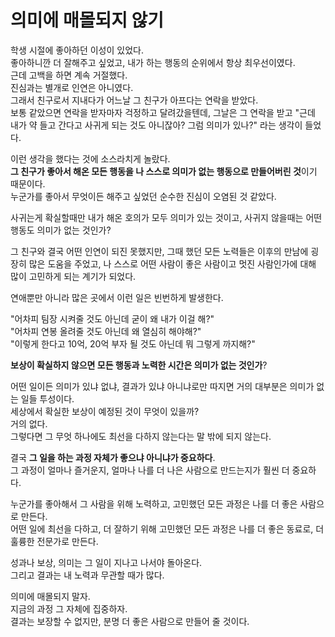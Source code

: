 # 의미에 매몰되지 않기

학생 시절에 좋아하던 이성이 있었다.  
좋아하니깐 더 잘해주고 싶었고, 내가 하는 행동의 순위에서 항상 최우선이였다.  
근데 고백을 하면 계속 거절했다.  
진심과는 별개로 인연은 아니였다.  
그래서 친구로서 지내다가 어느날 그 친구가 아프다는 연락을 받았다.  
보통 같았으면 연락을 받자마자 걱정하고 달려갔을텐데, 그날은 그 연락을 받고 "근데 내가 약 들고 간다고 사귀게 되는 것도 아니잖아? 그럼 의미가 있나?" 라는 생각이 들었다.  
  
이런 생각을 했다는 것에 소스라치게 놀랐다.  
**그 친구가 좋아서 해온 모든 행동을 나 스스로 의미가 없는 행동으로 만들어버린 것**이기 때문이다.  
누군가를 좋아서 무엇이든 해주고 싶었던 순수한 진심이 오염된 것 같았다.  
  
사귀는게 확실할때만 내가 해온 호의가 모두 의미가 있는 것이고, 사귀지 않을때는 어떤 행동도 의미가 없는 것인가?  
  
그 친구와 결국 어떤 인연이 되진 못했지만, 그때 했던 모든 노력들은 이후의 만남에 굉장히 많은 도움을 주었고, 나 스스로 어떤 사람이 좋은 사람이고 멋진 사람인가에 대해 많이 고민하게 되는 계기가 되었다.  
  
연애뿐만 아니라 많은 곳에서 이런 일은 빈번하게 발생한다.  
  
"어차피 팀장 시켜줄 것도 아닌데 굳이 왜 내가 이걸 해?"  
"어차피 연봉 올려줄 것도 아닌데 왜 열심히 해야해?"  
"이렇게 한다고 10억, 20억 부자 될 것도 아닌데 뭐 그렇게 까지해?"  
    
**보상이 확실하지 않으면 모든 행동과 노력한 시간은 의미가 없는 것인가**?  
  
어떤 일이든 의미가 있냐 없냐, 결과가 있냐 아니냐로만 따지면 거의 대부분은 의미가 없는 일들 투성이다.  
세상에서 확실한 보상이 예정된 것이 무엇이 있을까?  
거의 없다.  
그렇다면 그 무엇 하나에도 최선을 다하지 않는다는 말 밖에 되지 않는다.  
  
결국 **그 일을 하는 과정 자체가 좋으냐 아니냐가 중요하다**.  
그 과정이 얼마나 즐거운지, 얼마나 나를 더 나은 사람으로 만드는지가 훨씬 더 중요하다.  
   
누군가를 좋아해서 그 사람을 위해 노력하고, 고민했던 모든 과정은 나를 더 좋은 사람으로 만든다.  
어떤 일에 최선을 다하고, 더 잘하기 위해 고민했던 모든 과정은 나를 더 좋은 동료로, 더 훌륭한 전문가로 만든다.  
  
성과나 보상, 의미는 그 일이 지나고 나서야 돌아온다.  
그리고 결과는 내 노력과 무관할 때가 많다.  
  
의미에 매몰되지 말자.  
지금의 과정 그 자체에 집중하자.  
결과는 보장할 수 없지만, 분명 더 좋은 사람으로 만들어 줄 것이다.  

